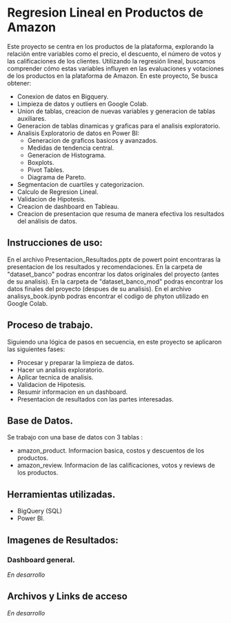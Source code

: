 # Regresion Lineal en Productos de Amazon
Este proyecto se centra en los productos de la plataforma, explorando la relación entre variables como el precio, el descuento, el número de votos y las calificaciones de los clientes. 
Utilizando la regresión lineal, buscamos comprender cómo estas variables influyen en las evaluaciones y votaciones de los productos en la plataforma de Amazon.
En este proyecto, Se busca obtener:

  - Conexion de datos en Bigquery.
  - Limpieza de datos y outliers en Google Colab. 
  - Union de tablas, creacion de nuevas variables y generacion de tablas auxiliares.
  - Generacion de tablas dinamicas y graficas para el analisis exploratorio.
  - Analisis Exploratorio de datos en Power BI:
    - Generacion de graficos basicos y avanzados.
    - Medidas de tendencia central.
    - Generacion de Histograma.
    - Boxplots.
    - Pivot Tables.
    - Diagrama de Pareto.      
  - Segmentacion de cuartiles y categorizacion.
  - Calculo de Regresion Lineal.
  - Validacion de Hipotesis.
  - Creacion de dashboard en Tableau.
  - Creacion de presentacion que resuma de manera efectiva los resultados del análisis de datos.

    
## Instrucciones de uso:
En el archivo Presentacion_Resultados.pptx de powert point encontraras la presentacion de los resultados y recomendaciones.
En la carpeta de "dataset_banco" podras encontrar los datos originales del proyecto (antes de su analisis).
En la carpeta de "dataset_banco_mod" podras encontrar los datos finales del proyecto (despues de su analisis).
En el archivo analisys_book.ipynb podras encontrar el codigo de phyton utilizado en Google Colab.


## Proceso de trabajo.
Siguiendo una lógica de pasos en secuencia, en este proyecto se aplicaron las siguientes fases:
  - Procesar y preparar la limpieza de datos.
  - Hacer un analisis exploratorio.
  - Aplicar tecnica de analisis.
  - Validacion de Hipotesis.
  - Resumir informacion en un dashboard.
  - Presentacion de resultados con las partes interesadas.


## Base de Datos.
Se trabajo con una base de datos con 3 tablas :
  - amazon_product. Informacion basica, costos y descuentos de los productos.
  - amazon_review. Informacion de las calificaciones, votos y reviews de los productos.


## Herramientas utilizadas.
  - BigQuery (SQL)
  - Power BI.

    
 ## Imagenes de Resultados:
 ### Dashboard general.
_En desarrollo_


## Archivos y Links de acceso
_En desarrollo_
